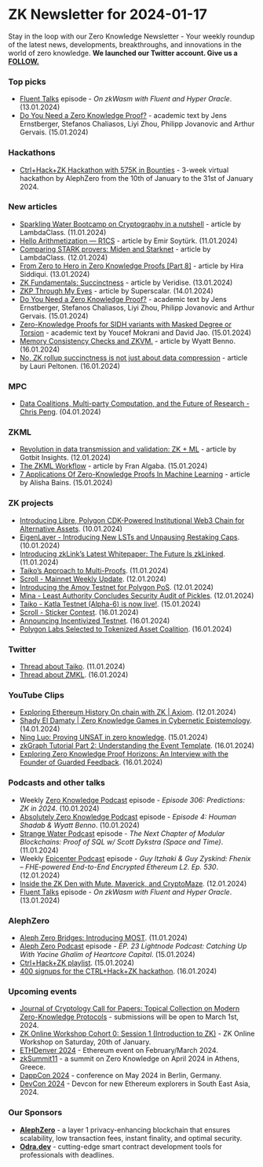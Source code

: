 # ZK Newsletter for 2024-01-17
Stay in the loop with our Zero Knowledge Newsletter - Your weekly roundup of the latest news, developments, breakthroughs, and innovations in the world of zero knowledge. **We launched our Twitter account. Give us a [FOLLOW.](https://twitter.com/ZKNewsletter)**

### Top picks
* [Fluent Talks](https://www.youtube.com/watch?v=GJvCGomr5lQ) episode - *On zkWasm with Fluent and Hyper Oracle*. (13.01.2024)
* [Do You Need a Zero Knowledge Proof?](https://eprint.iacr.org/2024/050.pdf) - academic text by Jens Ernstberger, Stefanos Chaliasos, Liyi Zhou, Philipp Jovanovic and Arthur Gervais. (15.01.2024)

### Hackathons
* [Ctrl+Hack+ZK Hackathon with 575K in Bounties](https://hack.alephzero.org/) - 3-week virtual hackathon by AlephZero from the 10th of January to the 31st of January 2024. 

### New articles 
* [Sparkling Water Bootcamp on Cryptography in a nutshell](https://blog.lambdaclass.com/sparkling-water-bootcamp/) - article by LambdaClass. (11.01.2024)
* [Hello Arithmetization — R1CS](https://emirsoyturk.medium.com/hello-arithmetization-55e57c8e5471) - article by Emir Soytürk. (11.01.2024)
* [Comparing STARK provers: Miden and Starknet](https://blog.lambdaclass.com/comparing-stark-provers/) - article by LambdaClass. (12.01.2024)
* [From Zero to Hero in Zero Knowledge Proofs [Part 8]](https://medium.com/coinmonks/from-zero-to-hero-in-zero-knowledge-proofs-part-8-262f923f1537) - article by Hira Siddiqui. (13.01.2024)
* [ZK Fundamentals: Succinctness](https://medium.com/veridise/zk-fundamentals-succinctness-2149e5e0c150) - article by Veridise. (13.01.2024)
* [ZKP Through My Eyes](https://medium.com/@SuperScalar_io/zkp-through-my-eyes-065cb94f2f28) - article by Superscalar. (14.01.2024)
* [Do You Need a Zero Knowledge Proof?](https://eprint.iacr.org/2024/050.pdf) - academic text by Jens Ernstberger, Stefanos Chaliasos, Liyi Zhou, Philipp Jovanovic and Arthur Gervais. (15.01.2024)
* [Zero-Knowledge Proofs for SIDH variants with Masked Degree or Torsion](https://eprint.iacr.org/2024/056.pdf) - academic text by Youcef Mokrani and David Jao. (15.01.2024)
* [Memory Consistency Checks and ZKVM.](https://blog.icme.io/memory-consistency-checks-in-zk-vm/) - article by Wyatt Benno. (16.01.2024)
* [No, ZK rollup succinctness is not just about data compression](https://medium.com/@laurippeltonen/no-zk-rollup-succinctness-is-not-just-about-data-compression-52e4e233dee6) - article by Lauri Peltonen. (16.01.2024)

### MPC
* [Data Coalitions, Multi-party Computation, and the Future of Research - Chris Peng](https://www.youtube.com/watch?v=vRFY_iE3TnM). (04.01.2024)

### ZKML
* [Revolution in data transmission and validation: ZK + ML](https://medium.com/@gotbit_insights/revolution-in-data-transmission-and-validation-zk-ml-0a5da0e2943c) - article by Gotbit Insights. (12.01.2024)
* [The ZKML Workflow](https://franalgaba.medium.com/the-zkml-workflow-706cb022d404) - article by Fran Algaba. (15.01.2024)
* [7 Applications Of Zero-Knowledge Proofs In Machine Learning](https://www.ccn.com/education/7-applications-of-zero-knowledge-proofs-in-machine-learning/) - article by Alisha Bains. (15.01.2024)

### ZK projects
* [Introducing Libre, Polygon CDK-Powered Institutional Web3 Chain for Alternative Assets](https://polygon.technology/blog/introducing-libre-polygon-cdk-powered-institutional-web3-chain-for-alternative-assets). (10.01.2024)
* [EigenLayer - Introducing New LSTs and Unpausing Restaking Caps](https://www.blog.eigenlayer.xyz/introducing-new-lsts-and-unpausing-restaking-caps/). (10.01.2024)
* [Introducing zkLink’s Latest Whitepaper: The Future Is zkLinked](https://blog.zk.link/introducing-zklinks-latest-whitepaper-the-future-is-zklinked-0115f4480f32). (11.01.2024)
* [Taiko’s Approach to Multi-Proofs](https://taiko.mirror.xyz/j_zUGgLDwb1FY18fzh7bJQz2Qt5xbUlqov4n-vm6IC0). (11.01.2024)
* [Scroll - Mainnet Weekly Update](https://twitter.com/Scroll_ZKP/status/1745932660961329486). (12.01.2024)
* [Introducing the Amoy Testnet for Polygon PoS](https://polygon.technology/blog/introducing-the-amoy-testnet-for-polygon-pos). (12.01.2024)
* [Mina - Least Authority Concludes Security Audit of Pickles](https://minaprotocol.com/blog/pickles-security-audit). (12.01.2024)
* [Taiko - Katla Testnet (Alpha-6) is now live!](https://taiko.mirror.xyz/a5SHfg_V16TOVS_LpFgrbfgi_shwC5HhpPZ5C2hnuFo). (15.01.2024)
* [Scroll - Sticker Contest](https://twitter.com/Scroll_ZKP/status/1747242534236303795). (16.01.2024)
* [Announcing Incentivized Testnet](https://dusk.network/news/announcing-incentivized-testnet/). (16.01.2024)
* [Polygon Labs Selected to Tokenized Asset Coalition](https://polygon.technology/blog/polygon-labs-selected-to-tokenized-asset-coalition). (16.01.2024)

### Twitter
* [Thread about Taiko](https://twitter.com/taikoxyz/status/1745546868028068273). (11.01.2024)
* [Thread about ZMKL](https://twitter.com/svpino/status/1747247975246528900). (16.01.2024)

### YouTube Clips
* [Exploring Ethereum History On chain with ZK | Axiom](https://www.youtube.com/watch?v=fdqXKaMNTrg). (12.01.2024)
* [Shady El Damaty | Zero Knowledge Games in Cybernetic Epistemology](https://www.youtube.com/watch?v=sB0t_hafDJs). (14.01.2024)
* [Ning Luo: Proving UNSAT in zero knowledge](https://www.youtube.com/watch?v=oKQbfkkaei8). (15.01.2024)
* [zkGraph Tutorial Part 2: Understanding the Event Template](https://www.youtube.com/watch?v=jSTXZOpAEWw). (16.01.2024)
* [Exploring Zero Knowledge Proof Horizons: An Interview with the Founder of Guarded Feedback](https://www.youtube.com/watch?v=rhxt_-5_Qro). (16.01.2024)

### Podcasts and other talks
* Weekly [Zero Knowledge Podcast](https://zeroknowledge.fm/306-2/) episode - *Episode 306: Predictions: ZK in 2024*. (10.01.2024) 
* [Absolutely Zero Knowledge Podcast](https://www.youtube.com/watch?v=MBAipTDbx-0/) episode - *Episode 4: Houman Shadab & Wyatt Benno*. (10.01.2024) 
* [Strange Water Podcast](https://open.spotify.com/episode/3YGNjwrKmesFIE222pMNsK?si=0fbf64a87ac544e7) episode - *The Next Chapter of Modular Blockchains: Proof of SQL w/ Scott Dykstra (Space and Time)*. (11.01.2024)
* Weekly [Epicenter Podcast](https://www.youtube.com/watch?v=naiP3up9ilM) episode - *Guy Itzhaki & Guy Zyskind: Fhenix – FHE-powered End-to-End Encrypted Ethereum L2. Ep. 530*. (12.01.2024) 
* [Inside the ZK Den with Mute, Maverick, and CryptoMaze](https://twitter.com/zksync/status/1745837545244504383). (12.01.2024)
* [Fluent Talks](https://www.youtube.com/watch?v=GJvCGomr5lQ) episode - *On zkWasm with Fluent and Hyper Oracle*. (13.01.2024)


### AlephZero
* [Aleph Zero Bridges: Introducing MOST](https://alephzero.org/blog/aleph-zero-bridges-most-router/). (11.01.2024)
* [Aleph Zero Podcast](https://open.spotify.com/episode/6yF4dCiyuFpX3u4Mi1slPJ) episode - *EP. 23 Lightnode Podcast: Catching Up With Yacine Ghalim of Heartcore Capital*. (15.01.2024)
* [Ctrl+Hack+ZK playlist](https://www.youtube.com/playlist?list=PLu372CLolgULpUvaqIC2OOYdtVfF8M_R6). (15.01.2024)
* [400 signups for the CTRL+Hack+ZK hackathon](https://twitter.com/cardinal_hq/status/1747234558175547859). (16.01.2024)
 
### Upcoming events
* [Journal of Cryptology Call for Papers: Topical Collection on Modern Zero-Knowledge Protocols](https://iacr.org/jofc/TopicalCollection-mzkp.html) -  submissions will be open to March 1st, 2024. 
* [ZK Online Workshop Cohort 0: Session 1 (Introduction to ZK)](https://www.meetup.com/ethmalaysia/events/298411464/) - ZK Online Workshop on Saturday, 20th of January.
* [ETHDenver 2024](http://ethdenver.com/) - Ethereum event on February/March 2024.
* [zkSummit11](https://www.zksummit.com/) - a summit on Zero Knowledge on April 2024 in Athens, Greece. 
* [DappCon 2024](https://www.dappcon.io/) - conference on May 2024 in Berlin, Germany. 
* [DevCon 2024](https://devcon.org/) - Devcon for new Ethereum explorers in South East Asia, 2024.

### Our Sponsors
* **[AlephZero](https://alephzero.org/)** - a layer 1 privacy-enhancing blockchain that ensures scalability, low transaction fees, instant finality, and optimal security.
* **[Odra.dev](https://odra.dev)** - cutting-edge smart contract development tools for professionals with deadlines.
